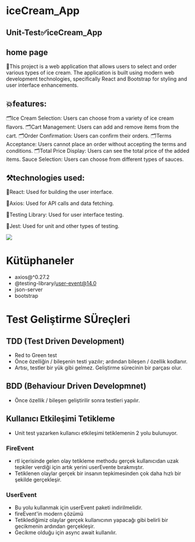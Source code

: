 # iceCream_App

## Unit-Test✅iceCream_App

## home page
🍨This project is a web application that allows users to select and order various types of ice cream. The application is built using modern web development technologies, specifically React and Bootstrap for styling and user interface enhancements.

## 💥features:

🗂Ice Cream Selection: Users can choose from a variety of ice cream flavors.
🗂Cart Management: Users can add and remove items from the cart.
🗂Order Confirmation: Users can confirm their orders.
🗂Terms Acceptance: Users cannot place an order without accepting the terms and conditions.
🗂Total Price Display: Users can see the total price of the added items.
Sauce Selection: Users can choose from different types of sauces. 

## ⚒️technologies used:

📌React: Used for building the user interface.

📌Axios: Used for API calls and data fetching.

📌Testing Library: Used for user interface testing.

📌Jest: Used for unit and other types of testing.


<img src="./public/iceCream_App.gif"/>

# Kütüphaneler
- axios@^0.27.2
- @testing-library/user-event@14.0
- json-server
- bootstrap

# Test Geliştirme SÜreçleri

## TDD (Test Driven Development)
- Red to Green test
- Önce özelliğin / bileşenin testi yazılır; ardından bileşen / özellik kodlanır.
- Artısı, testler bir yük gibi gelmez. Geliştirme sürecinin bir parçası olur.

## BDD (Behaviour Driven Developmnet)

- Önce özellik / bileşen geliştirilir sonra testleri yapılır.

## Kullanıcı Etkileşimi Tetikleme

- Unit test yazarken kullanıcı etkileşimi tetiklemenin 2 yolu bulunuyor.

### FireEvent

- rtl içerisinde gelen olay tetikleme methodu
gerçek kullanıcıdan uzak tepkiler verdiği için artık yerini userEvente bırakmıştır.
- Tetiklenen olaylar gerçek bir insanın tepkimesinden çok daha hızlı bir şekilde gerçekleşir.

### UserEvent

- Bu yolu kullanmak için userEvent paketi indirilmelidir.
- fireEvent'in modern çözümü
- Tetiklediğimiz olaylar gerçek kullanıcının yapacağı gibi belirli bir gecikmenin ardından gerçekleşir.
- Gecikme olduğu için async await kullanılır.


